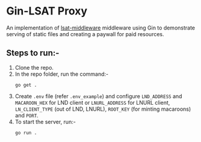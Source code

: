 # Gin-LSAT Proxy

An implementation of [lsat-middleware](https://github.com/getAlby/lsat-middleware) middleware using Gin to demonstrate serving of static files and creating a paywall for paid resources.

## Steps to run:-
1. Clone the repo.
2. In the repo folder, run the command:-
    ```shell
    go get .
    ```
3. Create `.env` file (refer `.env_example`) and configure `LND_ADDRESS` and `MACAROON_HEX` for LND client or `LNURL_ADDRESS` for LNURL client, `LN_CLIENT_TYPE` (out of LND, LNURL), `ROOT_KEY` (for minting macaroons) and `PORT`. 
4. To start the server, run:-
    ```shell
    go run .
    ```
